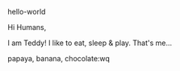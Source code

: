 hello-world

Hi Humans,

I am Teddy! I like to eat, sleep & play. That's me...

papaya, banana, chocolate:wq

